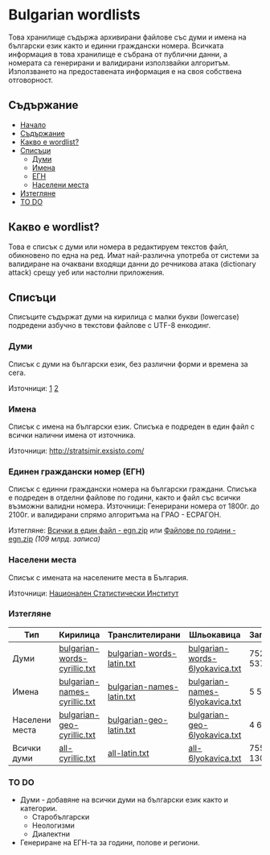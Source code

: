 # Bulgarian wordlists
Това хранилище съдържа архивирани файлове със думи и имена на български език както и единни граждански номера. Всичката информация в това хранилище е събрана от публични данни, а номерата са генерирани и валидирани използвайки алгоритъм. Използването на предоставената информация е на своя собствена отговорност.

## Съдържание
  * [Начало](#Bulgarian-wordlists)
  * [Съдържание](#Съдържание)
  * [Какво е wordlist?](#Какво-е-wordlist)
  * [Списъци](#Списъци)
    * [Думи](#Думи)
    * [Имена](#Имена)
    * [ЕГН](#Единен-граждански-номер-ЕГН)
    * [Населени места](#Населени-места)
  * [Изтегляне](#Изтегляне)
  * [TO DO](#to-do)

## Какво е wordlist?
Това е списък с думи или номера в редактируем текстов файл, обикновено по една на ред. Имат най-различна употреба от системи за валидиране на очаквани входящи данни до речникова атака (dictionary attack) срещу уеб или настолни приложения.

## Списъци
Списъците съдържат думи на кирилица с малки букви (lowercase) подредени азбучно в текстови файлове с UTF-8 енкодинг. 


### Думи
Списък с думи на български език, без различни форми и времена за сега.

Източници: [1](https://github.com/vanyog/grammar-bg) [2](https://github.com/titoBouzout/Dictionaries)


### Имена
Списък с имена на български език. Списъка е подреден в един файл с всички налични имена от източника.

Източници: http://stratsimir.exsisto.com/

### Единен граждански номер (ЕГН)
Списък с единни граждански номера на български граждани. Списъка е подреден в отделни файлове по години, както и файл със всички възможни валидни номера.
Източници: Генерирани номера от 1800г. до 2100г. и валидирани спрямо алгоритъма на ГРАО - ЕСРАГОН.

Изтегляне: [Всички в един файл - egn.zip](https://github.com/miglen/bulgarian-wordlists/releases/download/v1.0/egn.zip) или [Файлове по години - egn.zip](https://github.com/miglen/bulgarian-wordlists/releases/download/v1.0/egn-by-years.zip) *(109 млрд. записа)*

### Населени места
Списък с имената на населените места в България.

Източници: [Национален Статистически Институт](www.nsi.bg/nrnm)


### Изтегляне
|Тип|Кирилица|Транслителирани|Шльокавица|Записи|
|--|--|--|--|--
|Думи|[bulgarian-words-cyrillic.txt](https://github.com/miglen/bulgarian-wordlists/blob/master/wordlists/bulgarian-words-cyrillic.txt?raw=true)|[bulgarian-words-latin.txt](https://github.com/miglen/bulgarian-wordlists/blob/master/wordlists/bulgarian-words-latin.txt?raw=true)|[bulgarian-words-6lyokavica.txt](https://github.com/miglen/bulgarian-wordlists/blob/master/wordlists/bulgarian-words-6lyokavica.txt?raw=true)|752 537
|Имена|[bulgarian-names-cyrillic.txt](https://github.com/miglen/bulgarian-wordlists/blob/master/wordlists/https://github.com/miglen/bulgarian-wordlists/blob/master/wordlists/bulgarian-names-cyrillic.txt?raw=true)|[bulgarian-names-latin.txt](https://github.com/miglen/bulgarian-wordlists/blob/master/wordlists/bulgarian-names-latin.txt?raw=true)|[bulgarian-names-6lyokavica.txt](https://github.com/miglen/bulgarian-wordlists/blob/master/wordlists/bulgarian-names-6lyokavica.txt?raw=true)|5 506
|Населени места|[bulgarian-geo-cyrillic.txt](https://github.com/miglen/bulgarian-wordlists/blob/master/wordlists/bulgarian-geo-cyrillic.txt?raw=true)|[bulgarian-geo-latin.txt](https://github.com/miglen/bulgarian-wordlists/blob/master/wordlists/bulgarian-geo-latin.txt?raw=true)|[bulgarian-geo-6lyokavica.txt](https://github.com/miglen/bulgarian-wordlists/blob/master/wordlists/bulgarian-geo-6lyokavica.txt?raw=true)|4 657
|Всички думи|[all-cyrillic.txt](https://github.com/miglen/bulgarian-wordlists/blob/master/wordlists/all-cyrillic.txt?raw=true)|[all-latin.txt](https://github.com/miglen/bulgarian-wordlists/blob/master/wordlists/all-latin.txt?raw=true)|[all-6lyokavica.txt](https://github.com/miglen/bulgarian-wordlists/blob/master/wordlists/all-6lyokavica.txt?raw=true)|755 130


### TO DO
 * Думи - добавяне на всички думи на български език както и категории.
   * Старобългарски
   * Неологизми
   * Диалектни
  * Генериране на ЕГН-та за години, полове и региони.
